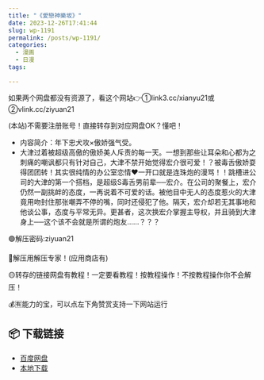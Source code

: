 ```yaml
---
title: "《愛戀神樂坂》"
date: 2023-12-26T17:41:44
slug: wp-1191
permalink: /posts/wp-1191/
categories:
  - 漫画
  - 日漫
tags:

---
```


如果两个网盘都没有资源了，看这个网站👉①link3.cc/xianyu21或②vlink.cc/ziyuan21

(本站)不需要注册账号！直接转存到对应网盘OK？懂吧！

*   内容简介：年下忠犬攻×傲娇强气受。
*   大津过着被超级高傲的傲娇美人斥责的每一天。一想到那些让耳朵和心都为之刺痛的嘲讽都只有针对自己，大津不禁开始觉得宏介很可爱！？被毒舌傲娇耍得团团转！其实很纯情的办公室恋情♥一开口就是连珠炮的漫骂！！跳槽进公司的大津的第一个搭档，是超级S毒舌男前辈──宏介。在公司的聚餐上，宏介仍然一副挑衅的态度，一再说着不可爱的话。被他目中无人的态度惹火的大津竟用吻封住那张嘲弄不停的嘴，同时还侵犯了他。隔天，宏介却若无其事地和他谈公事，态度与平常无异。更甚者，这次换宏介掌握主导权，并且骑到大津身上──这个该不会就是所谓的炮友……？？？

🟢解压密码:ziyuan21

🔵解压用解压专家！(应用商店有)

🟡转存的链接网盘有教程！一定要看教程！按教程操作！不按教程操作你不会解压！

💰🈶能力的宝，可以点左下角赞赏支持一下网站运行

## 📦 下载链接
- [百度网盘](https://blziyuan21.com/pay-download/1191?key=32fc5a7ade&down_id=0)
- [本地下载](https://blziyuan21.com/pay-download/1191?key=32fc5a7ade&down_id=1)

